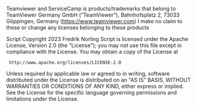 Teamviewer and ServiceCamp is products/trademarks that belong to 
TeamViewer Germany GmbH (“TeamViewer”), Bahnhofsplatz 2, 73033 Göppingen, Germany (https://www.teamviewer.com)
I make no claim to these or change any licenses belonging to these products 

 Script Copyright 2023 Fredrik Norling
   Script is licensed under the Apache License, Version 2.0 (the "License");
   you may not use this file except in compliance with the License.
   You may obtain a copy of the License at

     http://www.apache.org/licenses/LICENSE-2.0

   Unless required by applicable law or agreed to in writing, software
   distributed under the License is distributed on an "AS IS" BASIS,
   WITHOUT WARRANTIES OR CONDITIONS OF ANY KIND, either express or implied.
   See the License for the specific language governing permissions and
   limitations under the License.
   
   
 